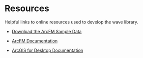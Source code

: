 # Resources
Helpful links to online resources used to develop the wave library.

- [Download the ArcFM Sample Data](https://infrastructurecommunity.schneider-electric.com/groups/gis-downloads)


- [ArcFM Documentation](http://resources.arcfmsolution.com/)

- [ArcGIS for Desktop Documentation](https://developers.arcgis.com/extending-the-platform/)
